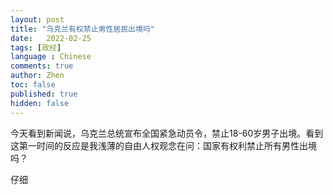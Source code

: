 ```yaml
---
layout: post
title: "乌克兰有权禁止男性居民出境吗"
date:   2022-02-25
tags: [政经]
language : Chinese
comments: true
author: Zhen
toc: false
published: true
hidden: false
---
```

今天看到新闻说，乌克兰总统宣布全国紧急动员令，禁止18-60岁男子出境。看到这第一时间的反应是我浅薄的自由人权观念在问：国家有权利禁止所有男性出境吗？

仔细
<!--stackedit_data:
eyJoaXN0b3J5IjpbNTY3NjE5ODQ2XX0=
-->